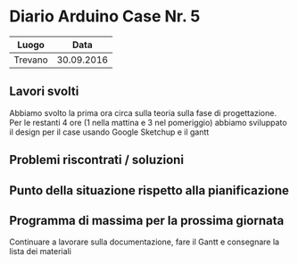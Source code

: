 # Diario Arduino Case Nr. 5

| Luogo        | Data           |
| ------------- |:-------------:|
| Trevano      | 30.09.2016 |

## Lavori svolti
Abbiamo svolto la prima ora circa sulla teoria sulla fase di progettazione.
Per le restanti 4 ore (1 nella mattina e 3 nel pomeriggio) abbiamo sviluppato il design per il case usando Google Sketchup e il gantt

## Problemi riscontrati / soluzioni

## Punto della situazione rispetto alla pianificazione

## Programma di massima per la prossima giornata
Continuare a lavorare sulla documentazione, fare il Gantt e consegnare la lista dei materiali
